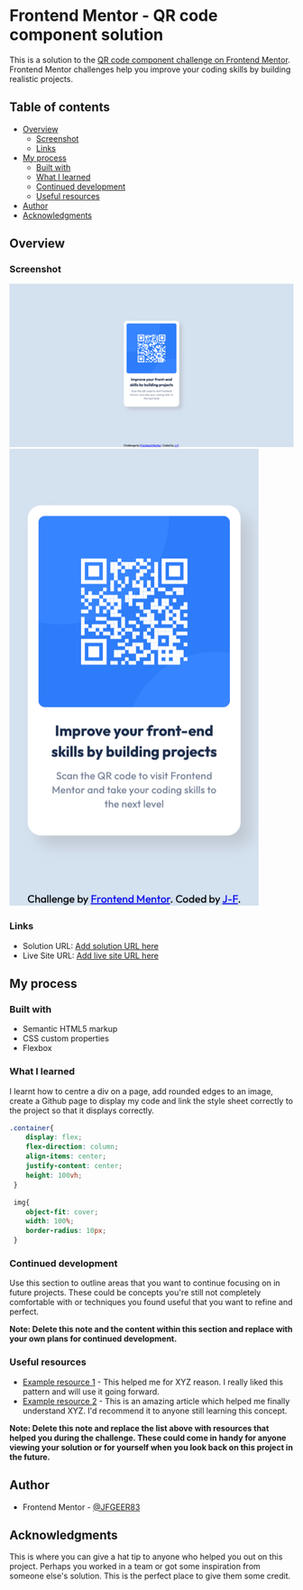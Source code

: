 # Frontend Mentor - QR code component solution

This is a solution to the [QR code component challenge on Frontend Mentor](https://www.frontendmentor.io/challenges/qr-code-component-iux_sIO_H). Frontend Mentor challenges help you improve your coding skills by building realistic projects. 

## Table of contents

- [Overview](#overview)
  - [Screenshot](#screenshot)
  - [Links](#links)
- [My process](#my-process)
  - [Built with](#built-with)
  - [What I learned](#what-i-learned)
  - [Continued development](#continued-development)
  - [Useful resources](#useful-resources)
- [Author](#author)
- [Acknowledgments](#acknowledgments)

## Overview

### Screenshot

![Desktop version](./images/Desktop.png)
![Mobile version](./images/Mobile.png)

### Links

- Solution URL: [Add solution URL here](https://jfgeer83.github.io/QR_Code_Component/)
- Live Site URL: [Add live site URL here](https://jfgeer83.github.io/QR_Code_Component/)
## My process

### Built with

- Semantic HTML5 markup
- CSS custom properties
- Flexbox

### What I learned

I learnt how to centre a div on a page, add rounded edges to an image, create a Github page to display my code and link the style sheet correctly to the project so that it displays correctly. 

```css 
.container{
    display: flex;
    flex-direction: column;
    align-items: center;
    justify-content: center;
    height: 100vh;
 }
```
```css
 img{
    object-fit: cover;
    width: 100%;
    border-radius: 10px;
 }
```

### Continued development

Use this section to outline areas that you want to continue focusing on in future projects. These could be concepts you're still not completely comfortable with or techniques you found useful that you want to refine and perfect.

**Note: Delete this note and the content within this section and replace with your own plans for continued development.**

### Useful resources

- [Example resource 1](https://www.example.com) - This helped me for XYZ reason. I really liked this pattern and will use it going forward.
- [Example resource 2](https://www.example.com) - This is an amazing article which helped me finally understand XYZ. I'd recommend it to anyone still learning this concept.

**Note: Delete this note and replace the list above with resources that helped you during the challenge. These could come in handy for anyone viewing your solution or for yourself when you look back on this project in the future.**

## Author

- Frontend Mentor - [@JFGEER83](https://www.frontendmentor.io/profile/JFGEER83)


## Acknowledgments

This is where you can give a hat tip to anyone who helped you out on this project. Perhaps you worked in a team or got some inspiration from someone else's solution. This is the perfect place to give them some credit.

